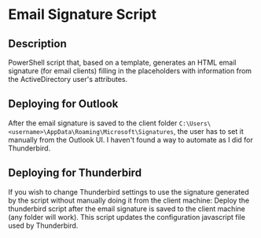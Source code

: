 # Email Signature Script

## Description

PowerShell script that, based on a template, generates an HTML email signature (for email clients) filling in the placeholders with information from the ActiveDirectory user's attributes.

## Deploying for Outlook

After the email signature is saved to the client folder `C:\Users\<username>\AppData\Roaming\Microsoft\Signatures`, the user has to set it manually from the Outlook UI. I haven't found a way to automate as I did for Thunderbird.


## Deploying for Thunderbird

If you wish to change Thunderbird settings to use the signature generated by the script without manually doing it from the client machine: Deploy the thunderbird script after the email signature is saved to the client machine (any folder will work). This script updates the configuration javascript file used by Thunderbird.
